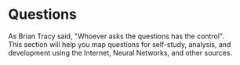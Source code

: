 # Questions

As Brian Tracy said, "Whoever asks the questions has the control". \
This section will help you map questions for self-study, analysis, and development using the Internet, Neural Networks, and other sources.

